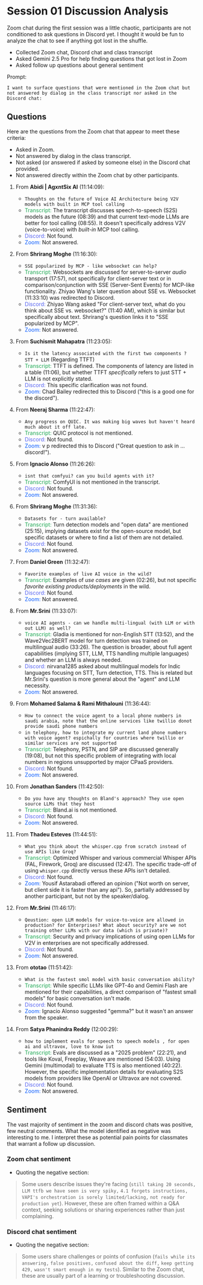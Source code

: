 # Session 01 Discussion Analysis

Zoom chat during the first session was a little chaotic, participants are not conditioned to ask questions in Discord yet. I thought it would be fun to analyze the chat to see if anything got lost in the shuffle.

- Collected Zoom chat, Discord chat and class transcript
- Asked Gemini 2.5 Pro for help finding questions that got lost in Zoom
- Asked follow up questions about general sentiment

Prompt:
```
I want to surface questions that were mentioned in the Zoom chat but not answered by dialog in the class transcript nor asked in the Discord chat:
```

## Questions

Here are the questions from the Zoom chat that appear to meet these criteria:

- Asked in Zoom.
- Not answered by dialog in the class transcript.
- Not asked (or answered if asked by someone else) in the Discord chat provided.
- Not answered directly within the Zoom chat by other participants.

1.  From **Abidi | AgxntSix AI** (11:14:09):
    *   `Thoughts on the future of Voice AI Architecture being V2V models with built in MCP tool calling`
    *   <font color="1fa954">Transcript:</font> The transcript discusses speech-to-speech (S2S) models as the future (08:39) and that current text-mode LLMs are better for tool calling (08:55). It doesn't specifically address V2V (voice-to-voice) with *built-in* MCP tool calling.
    *   <font color="#5865f2">Discord:</font> Not found.
    *   <font color="#0b5cff">Zoom:</font> Not answered.

2.  From **Shrirang Moghe** (11:16:30):
    *   `SSE popularized by MCP - like websocket can help?`
    *   <font color="1fa954">Transcript:</font> Websockets are discussed for server-to-server *audio* transport (17:57), not specifically for client-server text or in comparison/conjunction with SSE (Server-Sent Events) for MCP-like functionality. Zhiyao Wang's later question about SSE vs. Websocket (11:33:10) was redirected to Discord.
    *   <font color="#5865f2">Discord:</font> Zhiyao Wang asked "For client-server text, what do you think about SSE vs. websocket?" (11:40 AM), which is similar but specifically about text. Shrirang's question links it to "SSE popularized by MCP".
    *   <font color="#0b5cff">Zoom:</font> Not answered.

3.  From **Suchismit Mahapatra** (11:23:05):
    *   `Is it the latency associated with the first two components ? STT + LLM` (Regarding TTFT)
    *   <font color="1fa954">Transcript:</font> TTFT is defined. The components of latency are listed in a table (11:06), but whether TTFT *specifically* refers to just STT + LLM is not explicitly stated.
    *   <font color="#5865f2">Discord:</font> This specific clarification was not found.
    *   <font color="#0b5cff">Zoom:</font> Chad Bailey redirected this to Discord ("this is a good one for the discord").

4.  From **Neeraj Sharma** (11:22:47):
    *   `Any progress on QUIC. It was making big waves but haven't heard much about it off late.`
    *   <font color="1fa954">Transcript:</font> QUIC protocol is not mentioned.
    *   <font color="#5865f2">Discord:</font> Not found.
    *   <font color="#0b5cff">Zoom:</font> v p redirected this to Discord ("Great question to ask in ... discord!").

5.  From **Ignacio Alonso** (11:26:26):
    *   `isnt that comfyui? can you build agents with it?`
    *   <font color="1fa954">Transcript:</font> ComfyUI is not mentioned in the transcript.
    *   <font color="#5865f2">Discord:</font> Not found.
    *   <font color="#0b5cff">Zoom:</font> Not answered.

6.  From **Shrirang Moghe** (11:31:36):
    *   `Datasets for - turn available?`
    *   <font color="1fa954">Transcript:</font> Turn detection models and "open data" are mentioned (25:15), implying datasets exist for the open-source model, but specific datasets or where to find a list of them are not detailed.
    *   <font color="#5865f2">Discord:</font> Not found.
    *   <font color="#0b5cff">Zoom:</font> Not answered.

7.  From **Daniel Green** (11:32:47):
    *   `Favorite examples of live AI voice in the wild?`
    *   <font color="1fa954">Transcript:</font> Examples of *use cases* are given (02:26), but not specific *favorite existing products/deployments* in the wild.
    *   <font color="#5865f2">Discord:</font> Not found.
    *   <font color="#0b5cff">Zoom:</font> Not answered.

8.  From **Mr.Srini** (11:33:07):
    *   `voice AI agents - can we handle multi-lingual (with LLM or with out LLM) as well?`
    *   <font color="1fa954">Transcript:</font> Gladia is mentioned for non-English STT (13:52), and the Wave2Vec2BERT model for turn detection was trained on multilingual audio (33:26). The question is broader, about full agent capabilities (implying STT, LLM, TTS handling multiple languages) and whether an LLM is always needed.
    *   <font color="#5865f2">Discord:</font> nirvana1285 asked about multilingual models for Indic languages focusing on STT, Turn detection, TTS. This is related but Mr.Srini's question is more general about the "agent" and LLM necessity.
    *   <font color="#0b5cff">Zoom:</font> Not answered.

9.  From **Mohamed Salama & Rami Mithalouni** (11:36:44):
    *   `How to connect the voice agent to a local phone numbers in saudi arabia, note that the online services like twillio donot provide saudi phone numbers`
    *   `in telephony, how to integrate my current land phone numbers with voice agent? espichally for countries where twillio or similar services are not supported`
    *   <font color="1fa954">Transcript:</font> Telephony, PSTN, and SIP are discussed generally (19:08), but not this specific problem of integrating with local numbers in regions unsupported by major CPaaS providers.
    *   <font color="#5865f2">Discord:</font> Not found.
    *   <font color="#0b5cff">Zoom:</font> Not answered.

10. From **Jonathan Sanders** (11:42:50):
    *   `Do you have any thoughts on Bland's approach? They use open source LLMs that they host`
    *   <font color="1fa954">Transcript:</font> Bland.ai is not mentioned.
    *   <font color="#5865f2">Discord:</font> Not found.
    *   <font color="#0b5cff">Zoom:</font> Not answered.

11. From **Thadeu Esteves** (11:44:51):
    *   `What you think about the whisper.cpp from scratch instead of use APIs like Groq?`
    *   <font color="1fa954">Transcript:</font> Optimized Whisper and various commercial Whisper APIs (FAL, Firework, Groq) are discussed (12:47). The specific trade-off of using `whisper.cpp` directly versus these APIs isn't detailed.
    *   <font color="#5865f2">Discord:</font> Not found.
    *   <font color="#0b5cff">Zoom:</font> Yousif Astarabadi offered an opinion ("Not worth on server, but client side it is faster than any api"). So, partially addressed by another participant, but not by the speaker/dialog.

12. From **Mr.Srini** (11:46:17):
    *   `Qeustion: open LLM models for voice-to-voice are allowed in production? for Enterprises? What about security? are we not training other LLMs with our data (which is private)?`
    *   <font color="1fa954">Transcript:</font> Security and privacy implications of using open LLMs for V2V in enterprises are not specifically addressed.
    *   <font color="#5865f2">Discord:</font> Not found.
    *   <font color="#0b5cff">Zoom:</font> Not answered.

13. From **ototao** (11:51:42):
    *   `What is the fastest smol model with basic conversation ability?`
    *   <font color="1fa954">Transcript:</font> While specific LLMs like GPT-4o and Gemini Flash are mentioned for their capabilities, a direct comparison of "fastest small models" for basic conversation isn't made.
    *   <font color="#5865f2">Discord:</font> Not found.
    *   <font color="#0b5cff">Zoom:</font> Ignacio Alonso suggested "gemma?" but it wasn't an answer from the speaker.

14. From **Satya Phanindra Reddy** (12:00:29):
    *   `how to implement evals for speech to speech models , for open ai and ultravox, love to know iut`
    *   <font color="1fa954">Transcript:</font> Evals are discussed as a "2025 problem" (22:21), and tools like Koval, Freeplay, Weave are mentioned (54:03). Using Gemini (multimodal) to evaluate TTS is also mentioned (40:22). However, the specific implementation details for evaluating S2S models from providers like OpenAI or Ultravox are not covered.
    *   <font color="#5865f2">Discord:</font> Not found.
    *   <font color="#0b5cff">Zoom:</font> Not answered.

## Sentiment

The vast majority of sentiment in the zoom and discord chats was positive, few neutral comments. What the model identified as negative was interesting to me. I interpret these as potential pain points for classmates that warrant a follow up discussion.

### Zoom chat sentiment
- Quoting the negative section:
> Some users describe issues they're facing (`still taking 20 seconds,` `LLM ttfb we have seen is very spiky,` `4.1 forgets instructions,` `VAPI's orchestration is sorely limited/lacking,` `not ready for production yet`). However, these are often framed within a Q&A context, seeking solutions or sharing experiences rather than just complaining.

### Discord chat sentiment
- Quoting the negative section:
> Some users share challenges or points of confusion (`fails while its answering,` `false positives,` `confused about the diff,` `keep getting 429,` `wasn't smart enough in my tests`). Similar to the Zoom chat, these are usually part of a learning or troubleshooting discussion.